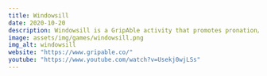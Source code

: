 ```yaml
---
title: Windowsill
date: 2020-10-20
description: Windowsill is a GripAble activity that promotes pronation/supination and grip/release for exercise and rehabilitation. Be as accurate as possible as you plant, fertilise and water an array of flowers sitting on the windowsill and try not to spill anything outside of the pots. Earn as much tips as you can before the end of the day! Made with Unity and C#.
image: assets/img/games/windowsill.png
img_alt: windowsill
website: "https://www.gripable.co/"
youtube: "https://www.youtube.com/watch?v=Usekj0wjLSs"
---
```

